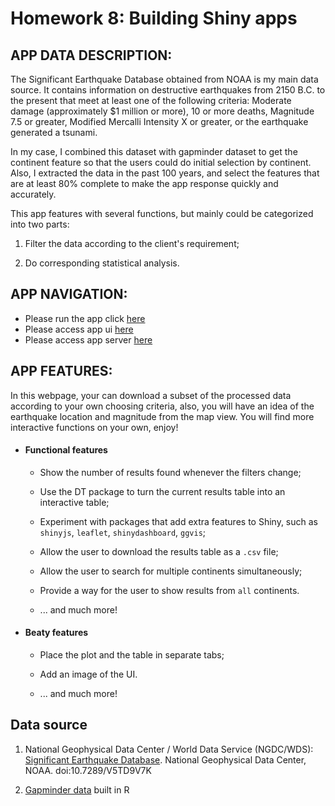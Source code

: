 # Homework 8: Building Shiny apps


## APP DATA DESCRIPTION:

The Significant Earthquake Database obtained from NOAA is my main data source. It contains information on destructive earthquakes 
		from 2150 B.C. to the present that meet at least one of the following criteria: Moderate 
		damage (approximately $1 million or more), 10 or more deaths, Magnitude 7.5 or greater, 
		Modified Mercalli Intensity X or greater, or the earthquake generated a tsunami.

In my case, I combined this dataset with gapminder dataset to get the continent feature 
		so that the users could do initial selection by continent. Also, I extracted the data in 
					the past 100 years, and select the features that are at least 80% complete to make the app response quickly and accurately.
					
This app features with several functions, but mainly could be categorized into two parts: 

1. Filter the data according to the client's requirement;

2. Do corresponding statistical analysis.
								
					
## APP NAVIGATION:

- Please run the app click [here](https://zxkathy.shinyapps.io/earthquake_in_the_past_100_years_analysis/)
- Please access app ui [here](https://github.com/zxkathy/STAT547M_Zhao_Xin_HW/blob/master/HW8/ui.R)
- Please access app server [here](https://github.com/zxkathy/STAT547M_Zhao_Xin_HW/blob/master/HW8/server.R)


## APP FEATURES:

In this webpage, your can download a subset of the processed data according to your own choosing criteria, also, you will have an idea of the earthquake location and magnitude from the map view. You will find more interactive functions on your own, enjoy!
					
- #### Functional features

	+ Show the number of results found whenever the filters change;
	+ Use the DT package to turn the current results table into an interactive table;

	+ Experiment with packages that add extra features to Shiny, such as `shinyjs`, `leaflet`, `shinydashboard`, `ggvis`;

	+ Allow the user to download the results table as a `.csv` file;

	+ Allow the user to search for multiple continents simultaneously;

	+ Provide a way for the user to show results from `all` continents.

	+ ... and much more!

- #### Beaty features

	+ Place the plot and the table in separate tabs;

	+ Add an image of the UI.

	+ ... and much more!
	
## Data source

1. National Geophysical Data Center / World Data Service (NGDC/WDS): [Significant Earthquake Database](https://www.ngdc.noaa.gov/nndc/struts/form?t=101650&s=1&d=1). National Geophysical Data Center, NOAA. doi:10.7289/V5TD9V7K

2. [Gapminder data](http://www.gapminder.org/data/) built in R
